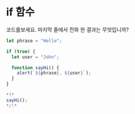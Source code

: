 
# if 함수
코드를보세요. 마지막 줄에서 전화 한 결과는 무엇입니까?

```js run
let phrase = "Hello";

if (true) {
  let user = "John";

  function sayHi() {
    alert(`${phrase}, ${user}`);
  }
}

*!*
sayHi();
*/!*
```
